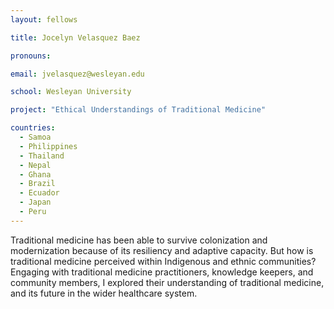 ```yaml
---
layout: fellows

title: Jocelyn Velasquez Baez

pronouns: 

email: jvelasquez@wesleyan.edu

school: Wesleyan University

project: "Ethical Understandings of Traditional Medicine"

countries:
  - Samoa
  - Philippines
  - Thailand
  - Nepal
  - Ghana
  - Brazil
  - Ecuador
  - Japan
  - Peru
---
```


Traditional medicine has been able to survive colonization and modernization because of its resiliency and adaptive capacity. But how is traditional medicine perceived within Indigenous and ethnic communities? Engaging with traditional medicine practitioners, knowledge keepers, and community members, I explored their understanding of traditional medicine, and its future in the wider healthcare system.